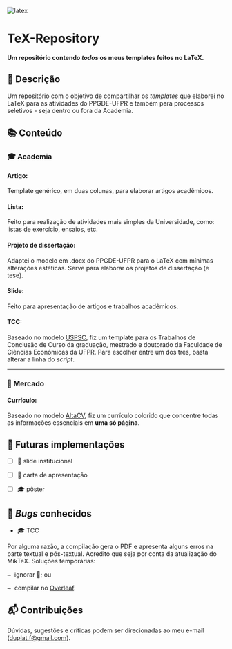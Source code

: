 
<!-- Imagem -->
![latex](https://github.com/felipeduplat/private/blob/7590f0cb1c87be0f053830d160bc0d09d4ee5888/001.png)


<!-- Título -->
# TeX-Repository

**Um repositório contendo _todos_ os meus templates feitos no LaTeX.**


<!-- Descrição -->
## :loudspeaker: Descrição

Um repositório com o objetivo de compartilhar os _templates_ que elaborei no LaTeX para as atividades do PPGDE-UFPR e também para processos seletivos - seja dentro ou fora da Academia.



<!-- Bloco 01 - conteúdo -->
## :books: Conteúdo

<!-- Academia -->
### :mortar_board: Academia

#### Artigo:

Template genérico, em duas colunas, para elaborar artigos acadêmicos.

#### Lista:

Feito para realização de atividades mais simples da Universidade, como: listas de exercício, ensaios, etc.

<!-- #### Pôster: -->

<!-- [em progresso]. -->

#### Projeto de dissertação:

Adaptei o modelo em .docx do PPGDE-UFPR para o LaTeX com mínimas alterações estéticas. Serve para elaborar os projetos de dissertação (e tese).

#### Slide:

Feito para apresentação de artigos e trabalhos acadêmicos.

#### TCC:

Baseado no modelo [USPSC](http://biblioteca.puspsc.usp.br/index.php/pacote-uspsc-modelo-para-teses-e-dissertacoes-em-latex/), fiz um template para os Trabalhos de Conclusão de Curso da graduação, mestrado e doutorado da Faculdade de Ciências Econômicas da UFPR. Para escolher entre um dos três, basta alterar a linha do _script_.


---


<!-- Mercado -->
### :briefcase: Mercado

#### Currículo:

Baseado no modelo [AltaCV](https://pt.overleaf.com/latex/templates/altacv-template/trgqjpwnmtgv), fiz um currículo colorido que concentre todas as informações essenciais em **uma só página**.

<!-- #### Slide: -->

<!-- Feito para apresentações voltadas ao mercado de trabalho. -->

<!-- #### Carta de apresentação: -->

<!-- [em progresso]. -->



<!-- Bloco 02 - calendário -->
## :calendar: Futuras implementações

- [ ] :briefcase:    slide institucional
- [ ] :briefcase:    carta de apresentação
- [ ] :mortar_board: pôster



<!-- Bloco 03 - problemas conhecidos -->
## :bug: _Bugs_ conhecidos 

- :mortar_board: TCC

Por alguma razão, a compilação gera o PDF e apresenta alguns erros na parte textual e pós-textual. Acredito que seja por conta da atualização do MikTeX. Soluções temporárias:

<kbd> → </kbd> ignorar :smiling_face_with_tear:; ou

<kbd> → </kbd> compilar no [Overleaf](https://overleaf.com/).



<!-- Bloco 04 - contribuições -->
## :mailbox_with_mail: Contribuições 

Dúvidas, sugestões e críticas podem ser direcionadas ao meu e-mail (duplat.f@gmail.com).


